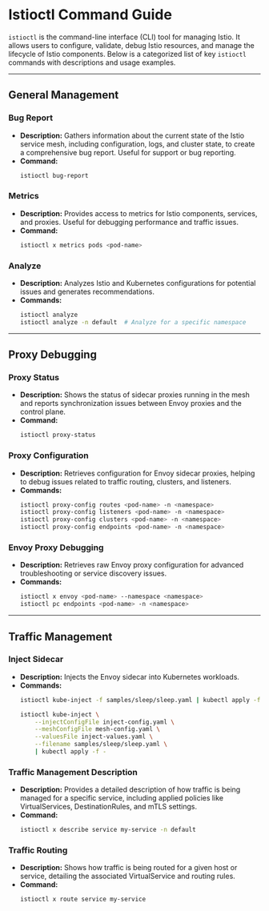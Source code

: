 # Istioctl Command Guide

`istioctl` is the command-line interface (CLI) tool for managing Istio. It allows users to configure, validate, debug Istio resources, and manage the lifecycle of Istio components. Below is a categorized list of key `istioctl` commands with descriptions and usage examples.

---

## General Management

### Bug Report
- **Description:** Gathers information about the current state of the Istio service mesh, including configuration, logs, and cluster state, to create a comprehensive bug report. Useful for support or bug reporting.
- **Command:**
  ```bash
  istioctl bug-report
  ```

### Metrics
- **Description:** Provides access to metrics for Istio components, services, and proxies. Useful for debugging performance and traffic issues.
- **Command:**
  ```bash
  istioctl x metrics pods <pod-name>
  ```

### Analyze
- **Description:** Analyzes Istio and Kubernetes configurations for potential issues and generates recommendations.
- **Commands:**
  ```bash
  istioctl analyze
  istioctl analyze -n default  # Analyze for a specific namespace
  ```


---

## Proxy Debugging

### Proxy Status
- **Description:** Shows the status of sidecar proxies running in the mesh and reports synchronization issues between Envoy proxies and the control plane.
- **Command:**
  ```bash
  istioctl proxy-status
  ```

### Proxy Configuration
- **Description:** Retrieves configuration for Envoy sidecar proxies, helping to debug issues related to traffic routing, clusters, and listeners.
- **Commands:**
  ```bash
  istioctl proxy-config routes <pod-name> -n <namespace>
  istioctl proxy-config listeners <pod-name> -n <namespace>
  istioctl proxy-config clusters <pod-name> -n <namespace>
  istioctl proxy-config endpoints <pod-name> -n <namespace>
  ```

### Envoy Proxy Debugging
- **Description:** Retrieves raw Envoy proxy configuration for advanced troubleshooting or service discovery issues.
- **Commands:**
  ```bash
  istioctl x envoy <pod-name> --namespace <namespace>
  istioctl pc endpoints <pod-name> -n <namespace>
  ```

---

## Traffic Management

### Inject Sidecar
- **Description:** Injects the Envoy sidecar into Kubernetes workloads.
- **Commands:**
  ```bash
  istioctl kube-inject -f samples/sleep/sleep.yaml | kubectl apply -f -

  istioctl kube-inject \
      --injectConfigFile inject-config.yaml \
      --meshConfigFile mesh-config.yaml \
      --valuesFile inject-values.yaml \
      --filename samples/sleep/sleep.yaml \
      | kubectl apply -f -
  ```

### Traffic Management Description
- **Description:** Provides a detailed description of how traffic is being managed for a specific service, including applied policies like VirtualServices, DestinationRules, and mTLS settings.
- **Command:**
  ```bash
  istioctl x describe service my-service -n default
  ```

### Traffic Routing
- **Description:** Shows how traffic is being routed for a given host or service, detailing the associated VirtualService and routing rules.
- **Command:**
  ```bash
  istioctl x route service my-service
  ```
